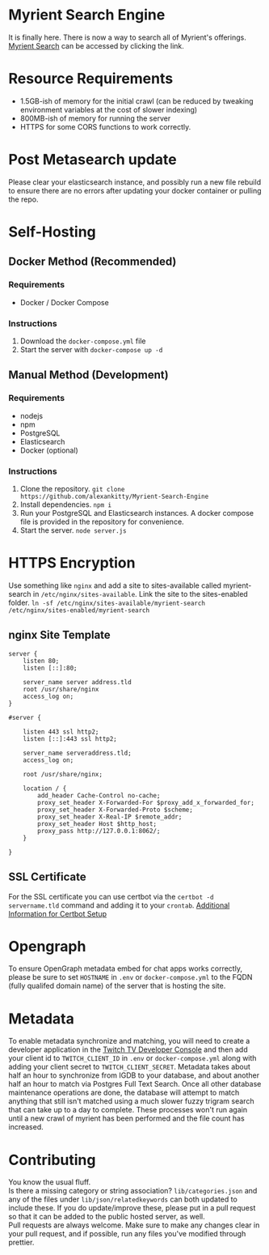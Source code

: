 # Myrient Search Engine
It is finally here. There is now a way to search all of Myrient's offerings.
[Myrient Search](https://myrient.mahou.one) can be accessed by clicking the link.
# Resource Requirements
- 1.5GB-ish of memory for the initial crawl (can be reduced by tweaking environment variables at the cost of slower indexing)
- 800MB-ish of memory for running the server
- HTTPS for some CORS functions to work correctly.

# Post Metasearch update
Please clear your elasticsearch instance, and possibly run a new file rebuild to ensure there are no errors after updating your docker container or pulling the repo.

# Self-Hosting

## Docker Method (Recommended)
### Requirements
- Docker / Docker Compose

### Instructions
1. Download the `docker-compose.yml` file
2. Start the server with `docker-compose up -d`

## Manual Method (Development)
### Requirements
- nodejs
- npm
- PostgreSQL
- Elasticsearch
- Docker (optional)

### Instructions
1. Clone the repository. `git clone https://github.com/alexankitty/Myrient-Search-Engine`
2. Install dependencies. `npm i`
3. Run your PostgreSQL and Elasticsearch instances. A docker compose file is provided in the repository for convenience.
4. Start the server. `node server.js`

# HTTPS Encryption
Use something like `nginx` and add a site to sites-available called myrient-search in `/etc/nginx/sites-available`.
Link the site to the sites-enabled folder. `ln -sf /etc/nginx/sites-available/myrient-search /etc/nginx/sites-enabled/myrient-search`
## nginx Site Template
```
server {
    listen 80;
    listen [::]:80;

    server_name server address.tld
    root /usr/share/nginx
    access_log on;
}

#server {

    listen 443 ssl http2;
    listen [::]:443 ssl http2;

    server_name serveraddress.tld;
    access_log on;

    root /usr/share/nginx;

    location / {
        add_header Cache-Control no-cache;
        proxy_set_header X-Forwarded-For $proxy_add_x_forwarded_for;
        proxy_set_header X-Forwarded-Proto $scheme;
        proxy_set_header X-Real-IP $remote_addr;
        proxy_set_header Host $http_host;
        proxy_pass http://127.0.0.1:8062/;
    }

}
```
## SSL Certificate
For the SSL certificate you can use certbot via the `certbot -d servername.tld` command and adding it to your `crontab`.
[Additional Information for Certbot Setup](https://www.digitalocean.com/community/tutorials/how-to-secure-nginx-with-let-s-encrypt-on-ubuntu-20-04)

# Opengraph
To ensure OpenGraph metadata embed for chat apps works correctly, please be sure to set `HOSTNAME` in `.env` or `docker-compose.yml` to the FQDN (fully qualifed domain name) of the server that is hosting the site.

# Metadata
To enable metadata synchronize and matching, you will need to create a developer application in the [Twitch TV Developer Console](https://dev.twitch.tv/console) and then add your client id to `TWITCH_CLIENT_ID` in `.env` or `docker-compose.yml` along with adding your client secret to `TWITCH_CLIENT_SECRET`. Metadata takes about half an hour to synchronize from IGDB to your database, and about another half an hour to match via Postgres Full Text Search. Once all other database maintenance operations are done, the database will attempt to match anything that still isn't matched using a much slower fuzzy trigram search that can take up to a day to complete. These processes won't run again until a new crawl of myrient has been performed and the file count has increased.

# Contributing
You know the usual fluff.  
Is there a missing category or string association? `lib/categories.json` and any of the files under `lib/json/relatedkeywords` can both updated to include these. If you do update/improve these, please put in a pull request so that it can be added to the public hosted server, as well.  
Pull requests are always welcome. Make sure to make any changes clear in your pull request, and if possible, run any files you've modified through prettier.
